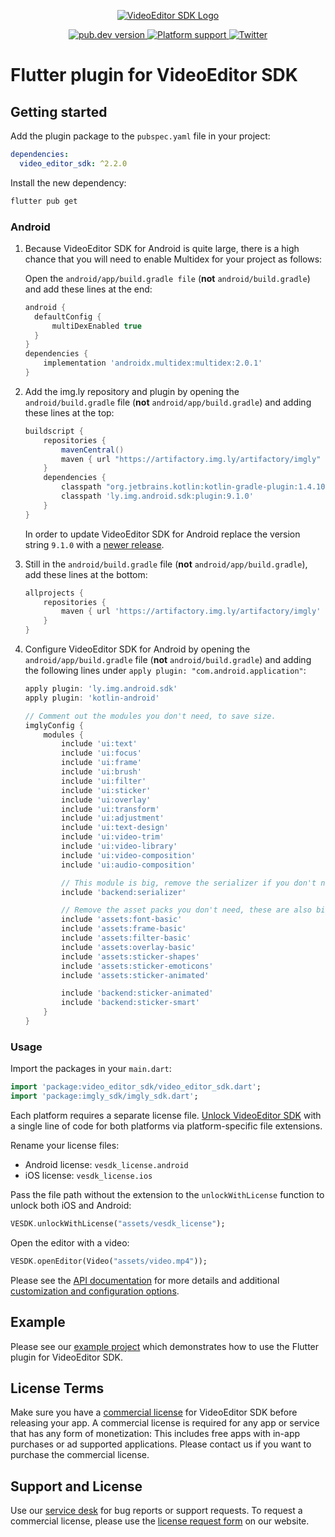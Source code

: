 <p align="center">
  <a href="https://img.ly/video-sdk?utm_campaign=Projects&utm_source=Github&utm_medium=VESDK&utm_content=Flutter">
    <img src="https://img.ly/static/logos/VE.SDK_Logo.svg" alt="VideoEditor SDK Logo"/>
  </a>
</p>
<p align="center">
  <a href="https://pub.dev/packages/video_editor_sdk">
    <img src="https://img.shields.io/pub/v/video_editor_sdk?color=blue" alt="pub.dev version">
  </a>
  <a href="https://pub.dev/packages/video_editor_sdk">
    <img src="https://img.shields.io/badge/platforms-android%20|%20ios-lightgrey.svg" alt="Platform support">
  </a>
  <a href="https://twitter.com/imgly">
    <img src="https://img.shields.io/badge/twitter-@VideoEditorSDK-blue.svg?style=flat" alt="Twitter">
  </a>
</p>

# Flutter plugin for VideoEditor SDK

## Getting started

Add the plugin package to the `pubspec.yaml` file in your project:

```yaml
dependencies:
  video_editor_sdk: ^2.2.0
```

Install the new dependency:

```sh
flutter pub get
```

### Android

1. Because VideoEditor SDK for Android is quite large, there is a high chance that you will need to enable Multidex for your project as follows:

   Open the `android/app/build.gradle file` (**not** `android/build.gradle`) and add these lines at the end:
   ```groovy
   android {
     defaultConfig {
         multiDexEnabled true
     }
   }
   dependencies {
       implementation 'androidx.multidex:multidex:2.0.1'
   }
   ```

2. Add the img.ly repository and plugin by opening the `android/build.gradle` file (**not** `android/app/build.gradle`) and adding these lines at the top:
   ```groovy
   buildscript {
       repositories {
           mavenCentral()
           maven { url "https://artifactory.img.ly/artifactory/imgly" }
       }
       dependencies {
           classpath "org.jetbrains.kotlin:kotlin-gradle-plugin:1.4.10"
           classpath 'ly.img.android.sdk:plugin:9.1.0'
       }
   }
   ```
   In order to update VideoEditor SDK for Android replace the version string `9.1.0` with a [newer release](https://github.com/imgly/pesdk-android-demo/releases).

3. Still in the `android/build.gradle` file (**not** `android/app/build.gradle`), add these lines at the bottom:

   ```groovy
   allprojects {
       repositories {
           maven { url 'https://artifactory.img.ly/artifactory/imgly' }
       }
   }
   ```

4. Configure VideoEditor SDK for Android by opening the `android/app/build.gradle` file  (**not** `android/build.gradle`) and adding the following lines under `apply plugin: "com.android.application"`:
   ```groovy
   apply plugin: 'ly.img.android.sdk'
   apply plugin: 'kotlin-android'

   // Comment out the modules you don't need, to save size.
   imglyConfig {
       modules {
           include 'ui:text'
           include 'ui:focus'
           include 'ui:frame'
           include 'ui:brush'
           include 'ui:filter'
           include 'ui:sticker'
           include 'ui:overlay'
           include 'ui:transform'
           include 'ui:adjustment'
           include 'ui:text-design'
           include 'ui:video-trim'
           include 'ui:video-library'
           include 'ui:video-composition'
           include 'ui:audio-composition'

           // This module is big, remove the serializer if you don't need that feature.
           include 'backend:serializer'

           // Remove the asset packs you don't need, these are also big in size.
           include 'assets:font-basic'
           include 'assets:frame-basic'
           include 'assets:filter-basic'
           include 'assets:overlay-basic'
           include 'assets:sticker-shapes'
           include 'assets:sticker-emoticons'
           include 'assets:sticker-animated'

           include 'backend:sticker-animated'
           include 'backend:sticker-smart'
       }
   }
   ```

### Usage

Import the packages in your `main.dart`:

```dart
import 'package:video_editor_sdk/video_editor_sdk.dart';
import 'package:imgly_sdk/imgly_sdk.dart';
```

Each platform requires a separate license file. [Unlock VideoEditor SDK](./lib/video_editor_sdk.dart#L13-L22) with a single line of code for both platforms via platform-specific file extensions.

Rename your license files:
- Android license: `vesdk_license.android`
- iOS license: `vesdk_license.ios`

Pass the file path without the extension to the `unlockWithLicense` function to unlock both iOS and Android:

```dart
VESDK.unlockWithLicense("assets/vesdk_license");
```

Open the editor with a video:

```dart
VESDK.openEditor(Video("assets/video.mp4"));
```

Please see the [API documentation](https://pub.dev/documentation/video_editor_sdk) for more details and additional [customization and configuration options](https://pub.dev/documentation/imgly_sdk).

## Example

Please see our [example project](./example) which demonstrates how to use the Flutter plugin for VideoEditor SDK.

## License Terms

Make sure you have a [commercial license](https://img.ly/pricing?product=vesdk&?utm_campaign=Projects&utm_source=Github&utm_medium=VESDK&utm_content=Flutter) for VideoEditor SDK before releasing your app.
A commercial license is required for any app or service that has any form of monetization: This includes free apps with in-app purchases or ad supported applications. Please contact us if you want to purchase the commercial license.

## Support and License

Use our [service desk](https://support.img.ly) for bug reports or support requests. To request a commercial license, please use the [license request form](https://img.ly/pricing?product=vesdk&?utm_campaign=Projects&utm_source=Github&utm_medium=VESDK&utm_content=Flutter) on our website.
